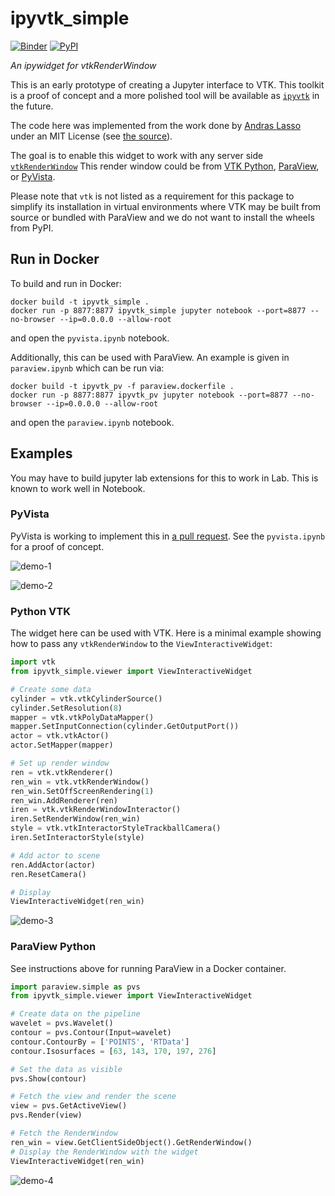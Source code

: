 # ipyvtk_simple

[![Binder](https://mybinder.org/badge_logo.svg)](https://mybinder.org/v2/gh/Kitware/ipyvtk-simple/master)
[![PyPI](https://img.shields.io/pypi/v/ipyvtk_simple.svg?logo=python&logoColor=white)](https://pypi.org/project/ipyvtk_simple/)

*An ipywidget for vtkRenderWindow*

This is an early prototype of creating a Jupyter interface to VTK. This toolkit
is a proof of concept and a more polished tool will be available as
[`ipyvtk`](https://github.com/Kitware/ipyvtk) in the future.

The code here was implemented from the work done by [Andras Lasso](https://github.com/lassoan)
under an MIT License (see [the source](https://github.com/Slicer/SlicerJupyter/blob/master/JupyterNotebooks/JupyterNotebooksLib/interactive_view_widget.py)).

The goal is to enable this widget to work with any server side
[`vtkRenderWindow`](https://vtk.org/doc/nightly/html/classvtkRenderWindow.html)
This render window could be from [VTK Python](https://vtk.org/),
[ParaView](https://www.paraview.org/), or [PyVista](https://www.pyvista.org/).

Please note that `vtk` is not listed as a requirement for this package to
simplify its installation in virtual environments where VTK may be built from
source or bundled with ParaView and we do not want to install the wheels from
PyPI.

## Run in Docker

To build and run in Docker:

```
docker build -t ipyvtk_simple .
docker run -p 8877:8877 ipyvtk_simple jupyter notebook --port=8877 --no-browser --ip=0.0.0.0 --allow-root
```

and open the `pyvista.ipynb` notebook.

Additionally, this can be used with ParaView. An example is given in
`paraview.ipynb` which can be run via:

```
docker build -t ipyvtk_pv -f paraview.dockerfile .
docker run -p 8877:8877 ipyvtk_pv jupyter notebook --port=8877 --no-browser --ip=0.0.0.0 --allow-root
```

and open the `paraview.ipynb` notebook.

## Examples

You may have to build jupyter lab extensions for this to work in Lab. This is
known to work well in Notebook.


### PyVista

PyVista is working to implement this in [a pull request](https://github.com/pyvista/pyvista/pull/824).
See the `pyvista.ipynb` for a proof of concept.


![demo-1](https://raw.githubusercontent.com/Kitware/ipyvtk-simple/master/assets/demo-1.gif)

![demo-2](https://raw.githubusercontent.com/Kitware/ipyvtk-simple/master/assets/demo-2.gif)


### Python VTK

The widget here can be used with VTK. Here is a minimal example showing how
to pass any `vtkRenderWindow` to the `ViewInteractiveWidget`:

```py
import vtk
from ipyvtk_simple.viewer import ViewInteractiveWidget

# Create some data
cylinder = vtk.vtkCylinderSource()
cylinder.SetResolution(8)
mapper = vtk.vtkPolyDataMapper()
mapper.SetInputConnection(cylinder.GetOutputPort())
actor = vtk.vtkActor()
actor.SetMapper(mapper)

# Set up render window
ren = vtk.vtkRenderer()
ren_win = vtk.vtkRenderWindow()
ren_win.SetOffScreenRendering(1)
ren_win.AddRenderer(ren)
iren = vtk.vtkRenderWindowInteractor()
iren.SetRenderWindow(ren_win)
style = vtk.vtkInteractorStyleTrackballCamera()
iren.SetInteractorStyle(style)

# Add actor to scene
ren.AddActor(actor)
ren.ResetCamera()

# Display
ViewInteractiveWidget(ren_win)
```

![demo-3](https://raw.githubusercontent.com/Kitware/ipyvtk-simple/master/assets/demo-3.gif)


### ParaView Python

See instructions above for running ParaView in a Docker container.

```py
import paraview.simple as pvs
from ipyvtk_simple.viewer import ViewInteractiveWidget

# Create data on the pipeline
wavelet = pvs.Wavelet()
contour = pvs.Contour(Input=wavelet)
contour.ContourBy = ['POINTS', 'RTData']
contour.Isosurfaces = [63, 143, 170, 197, 276]

# Set the data as visible
pvs.Show(contour)

# Fetch the view and render the scene
view = pvs.GetActiveView()
pvs.Render(view)

# Fetch the RenderWindow
ren_win = view.GetClientSideObject().GetRenderWindow()
# Display the RenderWindow with the widget
ViewInteractiveWidget(ren_win)
```

![demo-4](https://raw.githubusercontent.com/Kitware/ipyvtk-simple/master/assets/demo-4.gif)
